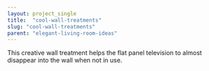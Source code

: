 ```yaml
---
layout: project_single
title:  "cool-wall-treatments"
slug: "cool-wall-treatments"
parent: "elegant-living-room-ideas"
---
```

This creative wall treatment helps the flat panel television to almost disappear into the wall when not in use.